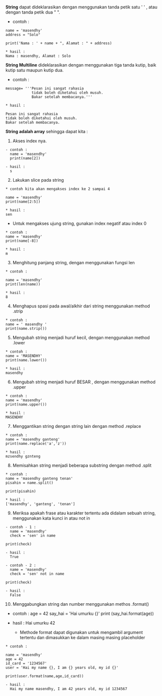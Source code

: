 **String** dapat dideklarasikan dengan menggunakan tanda petik satu ' ' , atau dengan tanda petik dua " ".

- contoh :

```
name = 'masendhy'
address = "Solo"

print('Nama : ' + name + ", Alamat : " + address)

* hasil :
Nama : masendhy, Alamat : Solo
```

**String Multiline** dideklarasikan dengan menggunakan tiga tanda kutip, baik kutip satu maupun kutip dua.

- contoh :

```
message= '''Pesan ini sangat rahasia
            tidak boleh diketahui oleh musuh.
            Bakar setelah membacanya.'''

* hasil :

Pesan ini sangat rahasia
tidak boleh diketahui oleh musuh.
Bakar setelah membacanya.

```

**String adalah array** sehingga dapat kita :

1. Akses index nya.

```
- contoh :
  name = 'masendhy'
  print(name[2])

- hasil :
  s
```

2. Lakukan slice pada string

```
* contoh kita akan mengakses index ke 2 sampai 4

name = 'masendhy'
print(name[2:5])

* hasil :
sen
```

- Untuk mengakses ujung string, gunakan index negatif atau index 0

```
* contoh :
name = 'masendhy'
print(name[-8])

* hasil :
m

```

3. Menghitung panjang string, dengan menggunakan fungsi len

```
* contoh :

name = 'masendhy'
print(len(name))

* hasil :
8
```

4. Menghapus spasi pada awal/alkhir dari string menggunakan method .strip

```
* contoh :
name = ' masendhy '
print(name.strip())
```

5. Mengubah string menjadi huruf kecil, dengan menggunakan method .lower

```
* contoh :
name = 'MASENDHY'
print(name.lower())

* hasil :
masendhy
```

6. Mengubah string menjadi huruf BESAR , dengan menggunakan method .upper

```
* contoh :
name = 'masendhy'
print(name.upper())

* hasil :
MASENDHY
```

7. Menggantikan string dengan string lain dengan method .replace

```
* contoh :
name = 'masendhy ganteng'
print(name.replace('a','z'))

* hasil :
mzsendhy gznteng
```

8. Memisahkan string menjadi beberapa substring dengan method .split

```
* contoh :
name = 'masendhy ganteng tenan'
pisahin = name.split()

print(pisahin)

* hasil :
['masendhy', 'ganteng', 'tenan']
```

9. Meriksa apakah frase atau karakter tertentu ada didalam sebuah string, menggunakan kata kunci in atau not in

```
- contoh - 1 :
  name = 'masendhy'
  check = 'sen' in name

print(check)

- hasil :
  True

- contoh - 2 :
  name = 'masendhy'
  check = 'sen' not in name

print(check)

- hasil :
  False
```

10. Menggabungkan string dan number menggunakan methos .format()

- contoh :
  age = 42
  say_hai = 'Hai umurku {}'
  print (say_hai.format(age))

- hasil :
  Hai umurku 42

  - Methode format dapat digunakan untuk mengambil argument tertentu dan dimasukkan ke dalam masing masing placeholder

```
* contoh :

name = 'masendhy'
age = 42
id_card = '1234567'
user = 'Hai my name {}, I am {} years old, my id {}'

print(user.format(name,age,id_card))

- hasil :
  Hai my name masendhy, I am 42 years old, my id 1234567
```
